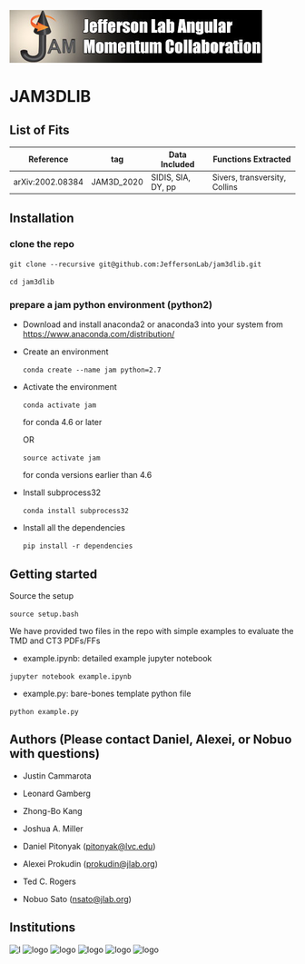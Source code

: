 ![jamlogo](logos/jam.jpg)

# JAM3DLIB

## List of Fits

|Reference        |   tag    |   Data Included  |   Functions Extracted       |
|-----------------|----------|------------------|-----------------------------|
|arXiv:2002.08384 |JAM3D_2020|SIDIS, SIA, DY, pp|Sivers, transversity, Collins|


## Installation

### clone the repo

 ```git clone --recursive git@github.com:JeffersonLab/jam3dlib.git```

 ```cd jam3dlib```

### prepare a jam python environment (python2)

- Download and install anaconda2 or anaconda3 into your system from https://www.anaconda.com/distribution/

- Create an environment

  ```conda create --name jam python=2.7```

- Activate the environment

  ```conda activate jam```

  for conda 4.6 or later

  OR

  ```source activate jam```

  for conda versions earlier than 4.6

- Install subprocess32

  ```conda install subprocess32```

- Install all the dependencies

  ```pip install -r dependencies```


## Getting started

Source the setup

```source setup.bash```

We have provided two files in the repo with simple
examples to evaluate the TMD and CT3 PDFs/FFs

- example.ipynb: detailed example jupyter notebook

```jupyter notebook example.ipynb```

- example.py: bare-bones template python file

```python example.py```



## Authors (Please contact Daniel, Alexei, or Nobuo with questions)

- Justin Cammarota

- Leonard Gamberg

- Zhong-Bo Kang

- Joshua A. Miller

- Daniel Pitonyak (pitonyak@lvc.edu)

- Alexei Prokudin (prokudin@jlab.org)

- Ted C. Rogers

- Nobuo Sato (nsato@jlab.org)



## Institutions

![l](logos/LVC.jpeg)
![logo](logos/PSU_BKO_RGB_2C.png)
![logo](logos/odu.png)
![logo](logos/JLab_logo_white1.jpg)
![logo](logos/NSF_4-Color_bitmap_Logo.png)
![logo](logos/RGB_Color-Seal_Green-Mark_SC_Horizontal.png)
